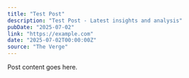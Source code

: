 ```yaml
---
title: "Test Post"
description: "Test Post - Latest insights and analysis"
pubDate: "2025-07-02"
link: "https://example.com"
date: "2025-07-02T00:00:00Z"
source: "The Verge"
---
```



Post content goes here.
